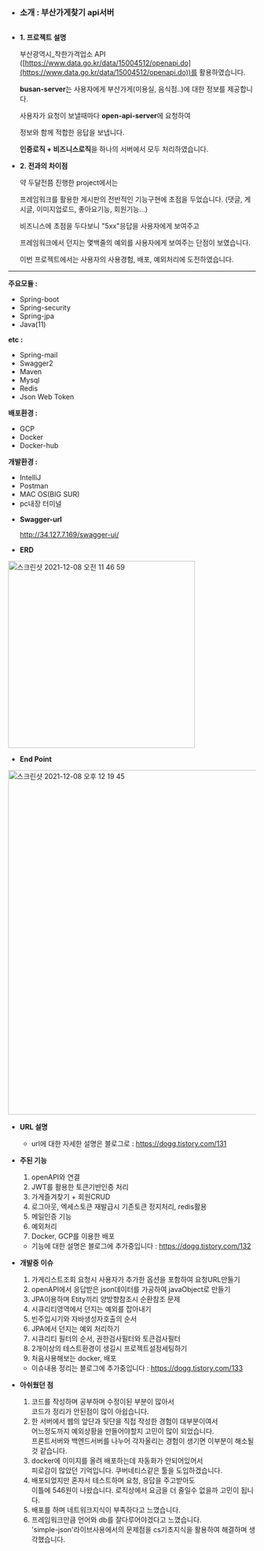 * ### 소개 : 부산가게찾기 api서버  

##

- **1. 프로젝트 설명**

  부산광역시_착한가격업소 API ([https://www.data.go.kr/data/15004512/openapi.do](https://www.data.go.kr/data/15004512/openapi.do))를 활용하였습니다.


  **busan-server**는 사용자에게 부산가게(미용실, 음식점..)에 대한 정보를 제공합니다.
    
  사용자가 요청이 보낼때마다 **open-api-server**에 요청하여  
     
  정보와 함께 적합한 응답을 보냅니다.   
    
  **인증로직 + 비즈니스로직**을 하나의 서버에서 모두 처리하였습니다.


- **2. 전과의 차이점**
  
  약 두달전쯤 진행한 project에서는    
    
  프레임워크를 활용한 게시판의 전반적인 기능구현에 초점을 두었습니다. (댓글, 게시글, 이미지업로드, 좋아요기능, 회원기능...)  
    
  비즈니스에 초점을 두다보니 "5xx"응답을 사용자에게 보여주고  
    
  프레임워크에서 던지는 몇백줄의 예외를 사용자에게 보여주는 단점이 보였습니다.   
    
  이번 프로젝트에서는 사용자의 사용경험, 배포, 예외처리에 도전하였습니다.   

---

**주요모듈 :**  
* Spring-boot  
* Spring-security  
* Spring-jpa  
* Java(11)

**etc :**   
* Spring-mail  
* Swagger2  
* Maven   
* Mysql  
* Redis
* Json Web Token  

**배포환경 :**  
* GCP  
* Docker  
* Docker-hub  
  
**개발환경 :**    
* IntelliJ   
* Postman    
* MAC OS(BIG SUR)    
* pc내장 터미널  


- **Swagger-url**
  
  http://34.127.7.169/swagger-ui/  
   
- **ERD**

<img width="380" alt="스크린샷 2021-12-08 오전 11 46 59" src="https://user-images.githubusercontent.com/80996897/145139509-5cc889f9-b0f9-4390-b29c-d67dcbda9521.png">

- **End Point**  
<img width="700" alt="스크린샷 2021-12-08 오후 12 19 45" src="https://user-images.githubusercontent.com/80996897/145142547-c321e7d7-f7ed-4cc0-9a9a-9a212cbda63e.png">

- **URL 설명**
    
  
   + url에 대한 자세한 설명은 블로그로 : https://dogg.tistory.com/131
 
 
    
       
          

- **주된 기능**
   
  1. openAPI와 연결    
  2. JWT를 활용한 토큰기반인증 처리
  3. 가게즐겨찾기 + 회원CRUD
  4. 로그아웃, 엑세스토큰 재발급시 기존토큰 정지처리, redis활용
  5. 메일인증 기능
  6. 예외처리
  7. Docker, GCP를 이용한 배포  
  + 기능에 대한 설명은 블로그에 추가중입니다 : https://dogg.tistory.com/132  
  
- **개발중 이슈**

  1. 가게리스트조회 요청시 사용자가 추가한 옵션을 포함하여 요청URL만들기    
  2. openAPI에서 응답받은 json데이터를 가공하여 javaObject로 만들기  
  3. JPA이용하며 Etity끼리 양방향참조시 순환참조 문제   
  4. 시큐리티영역에서 던지는 예외를 잡아내기  
  5. 빈주입시기와 자바생성자호출의 순서  
  6. JPA에서 던지는 예외 처리하기  
  7. 시큐리티 필터의 순서, 권한검사필터와 토큰검사필터  
  8. 2개이상의 테스트환경이 생길시 프로젝트설정세팅하기  
  9. 처음사용해보는 docker, 배포  
  + 이슈내용 정리는 블로그에 추가중입니다 : https://dogg.tistory.com/133
       
- **아쉬웠던 점**  
  1. 코드를 작성하며 공부하며 수정이된 부분이 많아서  
     코드가 정리가 안된점이 많이 아쉽습니다.  
  2. 한 서버에서 웹의 앞단과 뒷단을 직접 작성한 경험이 대부분이여서  
     어느정도까지 예외상황을 만들어야할지 고민이 많이 되었습니다.   
     프론트서버와 백엔드서버를 나누어 각자올리는 경험이 생기면 이부분이 해소될것 같습니다.   
  3. docker에 이미지를 올려 배포하는데 자동화가 안되어있어서  
    피로감이 많았던 기억입니다. 쿠버네티스같은 툴을 도입하겠습니다.
  4. 배포되었지만 혼자서 테스트하며 요청, 응답을 주고받아도  
    이틀에 546원이 나왔습니다. 로직상에서 요금을 더 줄일수 없을까 고민이 됩니다.   
  5. 배포를 하며 네트워크지식이 부족하다고 느꼈습니다.   
  6. 프레임워크만큼 언어와 db를 잘다루어야겠다고 느꼈습니다.      
    'simple-json'라이브사용에서의 문제점을 cs기초지식을 활용하여 해결하며 생각했습니다.
